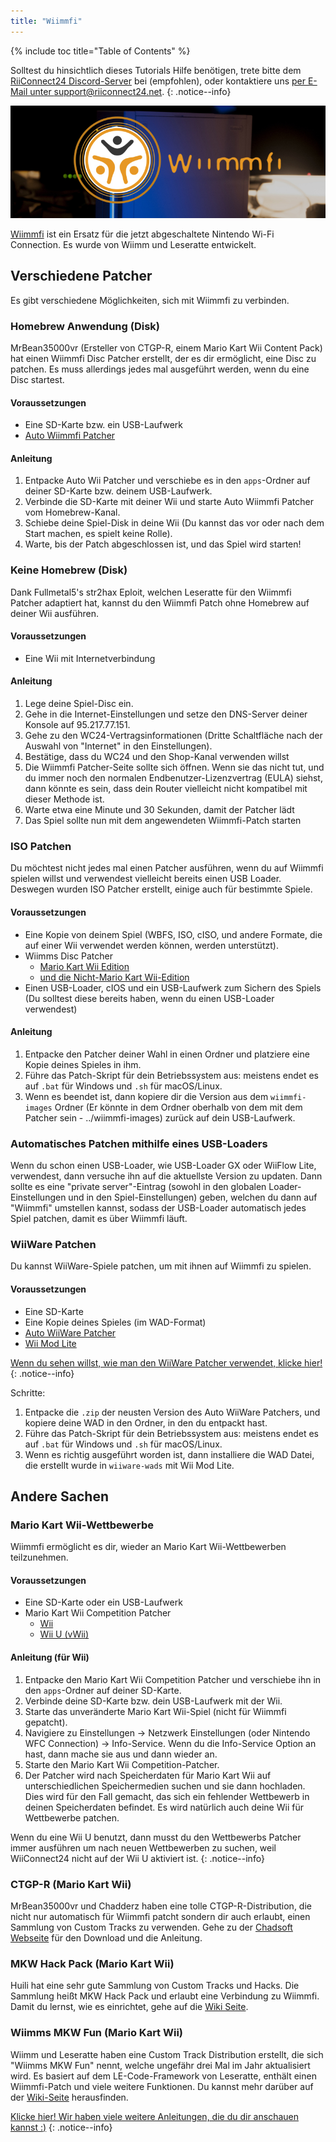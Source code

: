 ```yaml
---
title: "Wiimmfi"
---
```


{% include toc title="Table of Contents" %}

Solltest du hinsichtlich dieses Tutorials Hilfe benötigen, trete bitte dem [RiiConnect24 Discord-Server](https://discord.gg/b4Y7jfD) bei (empfohlen), oder kontaktiere uns [per E-Mail unter support@riiconnect24.net](mailto:support@riiconnect24.net).
{: .notice--info}

![Wiimmfi-Logo](/images/WiiWiimmfiLogo.jpg)

[Wiimmfi](https://wiimmfi.de) ist ein Ersatz für die jetzt abgeschaltete Nintendo Wi-Fi Connection. Es wurde von Wiimm und Leseratte entwickelt.

## Verschiedene Patcher

Es gibt verschiedene Möglichkeiten, sich mit Wiimmfi zu verbinden.

### Homebrew Anwendung (Disk)
MrBean35000vr (Ersteller von CTGP-R, einem Mario Kart Wii Content Pack) hat einen Wiimmfi Disc Patcher erstellt, der es dir ermöglicht, eine Disc zu patchen. Es muss allerdings jedes mal ausgeführt werden, wenn du eine Disc startest.

#### Voraussetzungen
* Eine SD-Karte bzw. ein USB-Laufwerk
* [Auto Wiimmfi Patcher](/assets/files/autowiimmfipatcher-0.6.zip)

#### Anleitung

1. Entpacke Auto Wii Patcher und verschiebe es in den `apps`-Ordner auf deiner SD-Karte bzw. deinem USB-Laufwerk.
2. Verbinde die SD-Karte mit deiner Wii und starte Auto Wiimmfi Patcher vom Homebrew-Kanal.
3. Schiebe deine Spiel-Disk in deine Wii (Du kannst das vor oder nach dem Start machen, es spielt keine Rolle).
4. Warte, bis der Patch abgeschlossen ist, und das Spiel wird starten!

### Keine Homebrew (Disk)
Dank Fullmetal5's str2hax Eploit, welchen Leseratte für den Wiimmfi Patcher adaptiert hat, kannst du den Wiimmfi Patch ohne Homebrew auf deiner Wii ausführen.

#### Voraussetzungen
* Eine Wii mit Internetverbindung

#### Anleitung

1. Lege deine Spiel-Disc ein.
2. Gehe in die Internet-Einstellungen und setze den DNS-Server deiner Konsole auf 95.217.77.151.
3. Gehe zu den WC24-Vertragsinformationen (Dritte Schaltfläche nach der Auswahl von "Internet" in den Einstellungen).
4. Bestätige, dass du WC24 und den Shop-Kanal verwenden willst
5. Die Wiimmfi Patcher-Seite sollte sich öffnen. Wenn sie das nicht tut, und du immer noch den normalen Endbenutzer-Lizenzvertrag (EULA) siehst, dann könnte es sein, dass dein Router vielleicht nicht kompatibel mit dieser Methode ist.
6. Warte etwa eine Minute und 30 Sekunden, damit der Patcher lädt
7. Das Spiel sollte nun mit dem angewendeten Wiimmfi-Patch starten

### ISO Patchen
Du möchtest nicht jedes mal einen Patcher ausführen, wenn du auf Wiimmfi spielen willst und verwendest vielleicht bereits einen USB Loader. Deswegen wurden ISO Patcher erstellt, einige auch für bestimmte Spiele.

#### Voraussetzungen
- Eine Kopie von deinem Spiel (WBFS, ISO, cISO, und andere Formate, die auf einer Wii verwendet werden können, werden unterstützt).
- Wiimms Disc Patcher
   - [Mario Kart Wii Edition](http://download.wiimm.de/wiimmfi/patcher/mkw-wiimmfi-patcher-v6.zip)
   - [und die Nicht-Mario Kart Wii-Edition](http://download.wiimm.de/wiimmfi/patcher/wiimmfi-patcher-v4.7z)
- Einen USB-Loader, cIOS und ein USB-Laufwerk zum Sichern des Spiels (Du solltest diese bereits haben, wenn du einen USB-Loader verwendest)

#### Anleitung
1. Entpacke den Patcher deiner Wahl in einen Ordner und platziere eine Kopie deines Spieles in ihm.
2. Führe das Patch-Skript für dein Betriebssystem aus: meistens endet es auf `.bat` für Windows und `.sh` für macOS/Linux.
3. Wenn es beendet ist, dann kopiere dir die Version aus dem `wiimmfi-images` Ordner (Er könnte in dem Ordner oberhalb von dem mit dem Patcher sein - ../wiimmfi-images) zurück auf dein USB-Laufwerk.

### Automatisches Patchen mithilfe eines USB-Loaders
Wenn du schon einen USB-Loader, wie USB-Loader GX oder WiiFlow Lite, verwendest, dann versuche ihn auf die aktuellste Version zu updaten. Dann sollte es eine "private server"-Eintrag (sowohl in den globalen Loader-Einstellungen und in den Spiel-Einstellungen) geben, welchen du dann auf "Wiimmfi" umstellen kannst, sodass der USB-Loader automatisch jedes Spiel patchen, damit es über Wiimmfi läuft.

### WiiWare Patchen
Du kannst WiiWare-Spiele patchen, um mit ihnen auf Wiimmfi zu spielen.

#### Voraussetzungen

- Eine SD-Karte
- Eine Kopie deines Spieles (im WAD-Format)
- [Auto WiiWare Patcher](https://github.com/RiiConnect24/auto-wiiware-patcher/releases)
- [Wii Mod Lite](https://github.com/RiiConnect24/Wii-Mod-Lite/releases)

[Wenn du sehen willst, wie man den WiiWare Patcher verwendet, klicke hier!](wiiwarepatcher)
{: .notice--info}

Schritte:
1. Entpacke die `.zip` der neusten Version des Auto WiiWare Patchers, und kopiere deine WAD in den Ordner, in den du entpackt hast.
2. Führe das Patch-Skript für dein Betriebssystem aus: meistens endet es auf `.bat` für Windows und `.sh` für macOS/Linux.
3. Wenn es richtig ausgeführt worden ist, dann installiere die WAD Datei, die erstellt wurde in `wiiware-wads` mit Wii Mod Lite.

## Andere Sachen

### Mario Kart Wii-Wettbewerbe
Wiimmfi ermöglicht es dir, wieder an Mario Kart Wii-Wettbewerben teilzunehmen.

#### Voraussetzungen

- Eine SD-Karte oder ein USB-Laufwerk
- Mario Kart Wii Competition Patcher
   - [Wii](https://competitions.wiimmfi.de/competition-tool-wii.zip)
   - [Wii U (vWii)](https://competitions.wiimmfi.de/competition-tool-wiiu.zip)

#### Anleitung (für Wii)

1. Entpacke den Mario Kart Wii Competition Patcher und verschiebe ihn in den `apps`-Ordner auf deiner SD-Karte.
2. Verbinde deine SD-Karte bzw. dein USB-Laufwerk mit der Wii.
3. Starte das unveränderte Mario Kart Wii-Spiel (nicht für Wiimmfi gepatcht).
4. Navigiere zu Einstellungen -> Netzwerk Einstellungen (oder Nintendo WFC Connection) -> Info-Service. Wenn du die Info-Service Option an hast, dann mache sie aus und dann wieder an.
5. Starte den Mario Kart Wii Competition-Patcher.
6. Der Patcher wird nach Speicherdaten für Mario Kart Wii auf unterschiedlichen Speichermedien suchen und sie dann hochladen. Dies wird für den Fall gemacht, das sich ein fehlender Wettbewerb in deinen Speicherdaten befindet. Es wird natürlich auch deine Wii für Wettbewerbe patchen.

Wenn du eine Wii U benutzt, dann musst du den Wettbewerbs Patcher immer ausführen um nach neuen Wettbewerben zu suchen, weil WiiConnect24 nicht auf der Wii U aktiviert ist.
{: .notice--info}

### CTGP-R (Mario Kart Wii)
MrBean35000vr und Chadderz haben eine tolle CTGP-R-Distribution, die nicht nur automatisch für Wiimmfi patcht sondern dir auch erlaubt, einen Sammlung von Custom Tracks zu verwenden. Gehe zu der [Chadsoft Webseite](http://chadsoft.co.uk) für den Download und die Anleitung.

### MKW Hack Pack (Mario Kart Wii)
Huili hat eine sehr gute Sammlung von Custom Tracks und Hacks. Die Sammlung heißt MKW Hack Pack und erlaubt eine Verbindung zu Wiimmfi. Damit du lernst, wie es einrichtet, gehe auf die [Wiki Seite](http://wiki.tockdom.com/wiki/MKW_Hack_Pack).

### Wiimms MKW Fun (Mario Kart Wii)
Wiimm und Leseratte haben eine Custom Track Distribution erstellt, die sich "Wiimms MKW Fun" nennt, welche ungefähr drei Mal im Jahr aktualisiert wird. Es basiert auf dem LE-Code-Framework von Leseratte, enthält einen Wiimmfi-Patch und viele weitere Funktionen. Du kannst mehr darüber auf der [Wiki-Seite](http://wiki.tockdom.com/wiki/Wiimms_Mario_Kart_Fun) herausfinden.

[Klicke hier! Wir haben viele weitere Anleitungen, die du dir anschauen kannst :)](site-navigation)
{: .notice--info}
